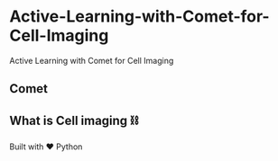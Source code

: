 # Active-Learning-with-Comet-for-Cell-Imaging
Active Learning with Comet for Cell Imaging

## Comet

## What is Cell imaging ⛓



Built with ❤ Python

